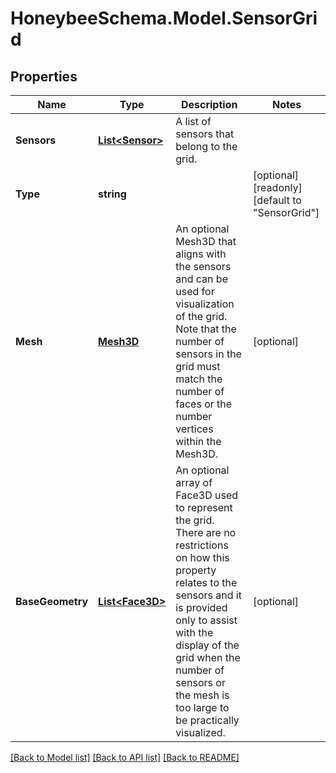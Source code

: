 
# HoneybeeSchema.Model.SensorGrid

## Properties

Name | Type | Description | Notes
------------ | ------------- | ------------- | -------------
**Sensors** | [**List&lt;Sensor&gt;**](Sensor.md) | A list of sensors that belong to the grid. | 
**Type** | **string** |  | [optional] [readonly] [default to "SensorGrid"]
**Mesh** | [**Mesh3D**](Mesh3D.md) | An optional Mesh3D that aligns with the sensors and can be used for visualization of the grid. Note that the number of sensors in the grid must match the number of faces or the number vertices within the Mesh3D. | [optional] 
**BaseGeometry** | [**List&lt;Face3D&gt;**](Face3D.md) | An optional array of Face3D used to represent the grid. There are no restrictions on how this property relates to the sensors and it is provided only to assist with the display of the grid when the number of sensors or the mesh is too large to be practically visualized. | [optional] 

[[Back to Model list]](../README.md#documentation-for-models)
[[Back to API list]](../README.md#documentation-for-api-endpoints)
[[Back to README]](../README.md)

